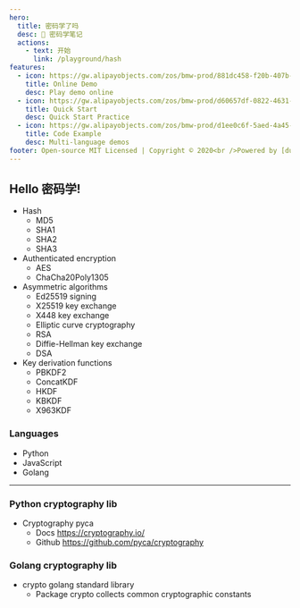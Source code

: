 ```yaml
---
hero:
  title: 密码学了吗
  desc: 📒 密码学笔记
  actions:
    - text: 开始
      link: /playground/hash
features:
  - icon: https://gw.alipayobjects.com/zos/bmw-prod/881dc458-f20b-407b-947a-95104b5ec82b/k79dm8ih_w144_h144.png
    title: Online Demo
    desc: Play demo online
  - icon: https://gw.alipayobjects.com/zos/bmw-prod/d60657df-0822-4631-9d7c-e7a869c2f21c/k79dmz3q_w126_h126.png
    title: Quick Start
    desc: Quick Start Practice
  - icon: https://gw.alipayobjects.com/zos/bmw-prod/d1ee0c6f-5aed-4a45-a507-339a4bfe076c/k7bjsocq_w144_h144.png
    title: Code Example
    desc: Multi-language demos
footer: Open-source MIT Licensed | Copyright © 2020<br />Powered by [dumi](https://d.umijs.org)
---
```


## Hello 密码学!

- Hash
  - MD5
  - SHA1
  - SHA2
  - SHA3
- Authenticated encryption
  - AES
  - ChaCha20Poly1305
- Asymmetric algorithms
  - Ed25519 signing
  - X25519 key exchange
  - X448 key exchange
  - Elliptic curve cryptography
  - RSA
  - Diffie-Hellman key exchange
  - DSA
- Key derivation functions
  - PBKDF2
  - ConcatKDF
  - HKDF
  - KBKDF
  - X963KDF

### Languages

- Python
- JavaScript
- Golang

---

### Python cryptography lib

- Cryptography pyca
  - Docs https://cryptography.io/
  - Github https://github.com/pyca/cryptography

### Golang cryptography lib

- crypto golang standard library
  - Package crypto collects common cryptographic constants
